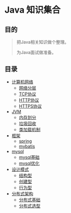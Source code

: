 # Java 知识集合

## 目的

> 把Java相关知识做个整理。
>
> 为Java面试做准备。

## 目录

* [计算机网络](/network/network.md)
    * [网络分层](/network/network_split.md)
    * [TCP协议](/network/tcp.md)
    * [HTTP协议](/network/http.md)
    * [HTTPS协议](/network/https.md)
 * [JVM](/jvm/jvm.md)
     * [内存划分](/jvm/memory_split.md)
     * [垃圾回收](/jvm/)
     * [类加载机制](/jvm/)
 * [框架](/framework/)
     * [spring](/framework/)
     * [mybatis](/jvm/)
 * [mysql](/mysql)
     * [mysql基础](/mysql)
     * [mysql优化](/mysql)
 * [设计模式](/design/)
     * [结构型](/design/)
     * [创建型](/design/)
     * [行为型](/design/)
 * [分布式架构](/distributed_framework)
     * [分布式基础](/distributed_framework)
     * [分布式选型](/distributed_framework)
    